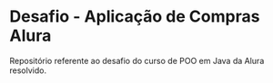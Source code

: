 # Desafio - Aplicação de Compras Alura
Repositório referente ao desafio do curso de POO em Java da Alura resolvido.
